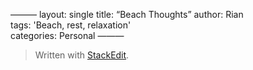 ———
layout: single
title: “Beach Thoughts”
author: Rian  
tags:  'Beach, rest, relaxation'  
categories: Personal
———


> Written with [StackEdit](https://stackedit.io/).
<!--stackedit_data:
eyJwcm9wZXJ0aWVzIjoidGl0bGU6IEJlYWNoIFRob3VnaHRzXG
5hdXRob3I6IFJpYW5cbnRhZ3M6ICdCZWFjaCwgcmVzdCwgcmVs
YXhhdGlvbidcbmNhdGVnb3JpZXM6IFBlcnNvbmFsXG5leHRlbn
Npb25zOlxuICBwcmVzZXQ6IHplcm9cbiIsImhpc3RvcnkiOlsx
MDAxODM4MzA0LC0zOTc1ODEyMTQsMjAzODkyODY1OSwxMjY3MD
ExNTcxXX0=
-->